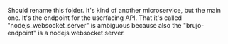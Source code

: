 

Should rename this folder.  It's kind of another microservice, but the main one.  It's the endpoint for the userfacing API.   That it's called "nodejs_websocket_server" is ambiguous because also the "brujo-endpoint" is a nodejs websocket server.
